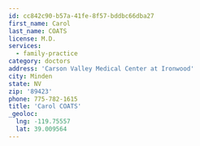 ```yaml
---
id: cc842c90-b57a-41fe-8f57-bddbc66dba27
first_name: Carol
last_name: COATS
license: M.D.
services:
  - family-practice
category: doctors
address: 'Carson Valley Medical Center at Ironwood'
city: Minden
state: NV
zip: '89423'
phone: 775-782-1615
title: 'Carol COATS'
_geoloc:
  lng: -119.75557
  lat: 39.009564
---
```

